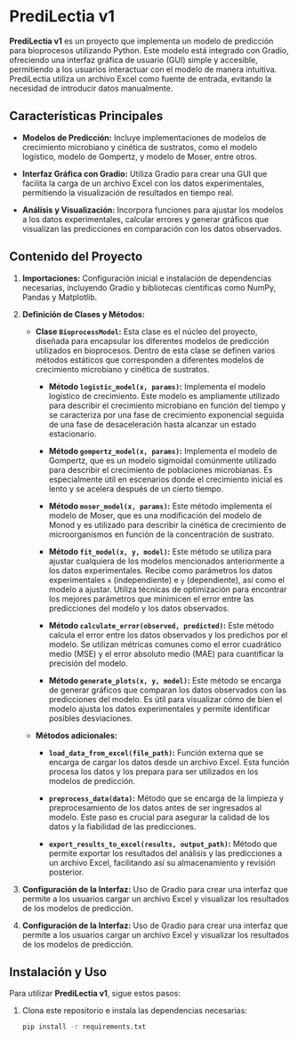 # PrediLectia v1

**PrediLectia v1** es un proyecto que implementa un modelo de predicción para bioprocesos utilizando Python. Este modelo está integrado con Gradio, ofreciendo una interfaz gráfica de usuario (GUI) simple y accesible, permitiendo a los usuarios interactuar con el modelo de manera intuitiva. PrediLectia utiliza un archivo Excel como fuente de entrada, evitando la necesidad de introducir datos manualmente.

## Características Principales

- **Modelos de Predicción:** Incluye implementaciones de modelos de crecimiento microbiano y cinética de sustratos, como el modelo logístico, modelo de Gompertz, y modelo de Moser, entre otros.
  
- **Interfaz Gráfica con Gradio:** Utiliza Gradio para crear una GUI que facilita la carga de un archivo Excel con los datos experimentales, permitiendo la visualización de resultados en tiempo real.
  
- **Análisis y Visualización:** Incorpora funciones para ajustar los modelos a los datos experimentales, calcular errores y generar gráficos que visualizan las predicciones en comparación con los datos observados.

## Contenido del Proyecto

1. **Importaciones:** Configuración inicial e instalación de dependencias necesarias, incluyendo Gradio y bibliotecas científicas como NumPy, Pandas y Matplotlib.

2. **Definición de Clases y Métodos:**

   - **Clase `BioprocessModel`:** Esta clase es el núcleo del proyecto, diseñada para encapsular los diferentes modelos de predicción utilizados en bioprocesos. Dentro de esta clase se definen varios métodos estáticos que corresponden a diferentes modelos de crecimiento microbiano y cinética de sustratos.

     - **Método `logistic_model(x, params)`:** Implementa el modelo logístico de crecimiento. Este modelo es ampliamente utilizado para describir el crecimiento microbiano en función del tiempo y se caracteriza por una fase de crecimiento exponencial seguida de una fase de desaceleración hasta alcanzar un estado estacionario.
     
     - **Método `gompertz_model(x, params)`:** Implementa el modelo de Gompertz, que es un modelo sigmoidal comúnmente utilizado para describir el crecimiento de poblaciones microbianas. Es especialmente útil en escenarios donde el crecimiento inicial es lento y se acelera después de un cierto tiempo.
     
     - **Método `moser_model(x, params)`:** Este método implementa el modelo de Moser, que es una modificación del modelo de Monod y es utilizado para describir la cinética de crecimiento de microorganismos en función de la concentración de sustrato.
     
     - **Método `fit_model(x, y, model)`:** Este método se utiliza para ajustar cualquiera de los modelos mencionados anteriormente a los datos experimentales. Recibe como parámetros los datos experimentales `x` (independiente) e `y` (dependiente), así como el modelo a ajustar. Utiliza técnicas de optimización para encontrar los mejores parámetros que minimicen el error entre las predicciones del modelo y los datos observados.
     
     - **Método `calculate_error(observed, predicted)`:** Este método calcula el error entre los datos observados y los predichos por el modelo. Se utilizan métricas comunes como el error cuadrático medio (MSE) y el error absoluto medio (MAE) para cuantificar la precisión del modelo.

     - **Método `generate_plots(x, y, model)`:** Este método se encarga de generar gráficos que comparan los datos observados con las predicciones del modelo. Es útil para visualizar cómo de bien el modelo ajusta los datos experimentales y permite identificar posibles desviaciones.

   - **Métodos adicionales:**
   
     - **`load_data_from_excel(file_path)`:** Función externa que se encarga de cargar los datos desde un archivo Excel. Esta función procesa los datos y los prepara para ser utilizados en los modelos de predicción.

     - **`preprocess_data(data)`:** Método que se encarga de la limpieza y preprocesamiento de los datos antes de ser ingresados al modelo. Este paso es crucial para asegurar la calidad de los datos y la fiabilidad de las predicciones.

     - **`export_results_to_excel(results, output_path)`:** Método que permite exportar los resultados del análisis y las predicciones a un archivo Excel, facilitando así su almacenamiento y revisión posterior.

3. **Configuración de la Interfaz:** Uso de Gradio para crear una interfaz que permite a los usuarios cargar un archivo Excel y visualizar los resultados de los modelos de predicción.

3. **Configuración de la Interfaz:** Uso de Gradio para crear una interfaz que permite a los usuarios cargar un archivo Excel y visualizar los resultados de los modelos de predicción.

## Instalación y Uso

Para utilizar **PrediLectia v1**, sigue estos pasos:

1. Clona este repositorio e instala las dependencias necesarias:

   ```bash
   pip install -r requirements.txt
